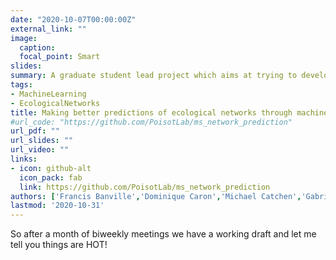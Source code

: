 ```yaml
---
date: "2020-10-07T00:00:00Z"
external_link: ""
image:
  caption:
  focal_point: Smart
slides:
summary: A graduate student lead project which aims at trying to develop a roadmap for the many, future potential paths of predicting ecological networks using machine learning.
tags:
- MachineLearning
- EcologicalNetworks
title: Making better predictions of ecological networks through machine learning (done right)
#url_code: "https://github.com/PoisotLab/ms_network_prediction"
url_pdf: ""
url_slides: ""
url_video: ""
links:
- icon: github-alt
  icon_pack: fab
  link: https://github.com/PoisotLab/ms_network_prediction
authors: ['Francis Banville','Dominique Caron','Michael Catchen','Gabriel Dansereau','Norma Forero','Gracielle Higino','Benjamin Mercier','admin','Timothée Poisot','PoisotLab']
lastmod: '2020-10-31'
---
```


So after a month of biweekly meetings we have a working draft and let me tell you things are HOT!
